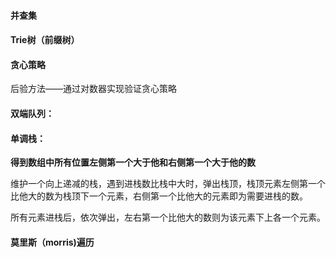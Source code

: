 #### 并查集

#### Trie树（前缀树）

#### 贪心策略

后验方法——通过对数器实现验证贪心策略

#### **双端队列：**



#### 单调栈：

**得到数组中所有位置左侧第一个大于他和右侧第一个大于他的数**

维护一个向上递减的栈，遇到进栈数比栈中大时，弹出栈顶，栈顶元素左侧第一个比他大的数为栈顶下一个元素，右侧第一个比他大的元素即为需要进栈的数。

所有元素进栈后，依次弹出，左右第一个比他大的数则为该元素下上各一个元素。

#### 莫里斯（morris)遍历

